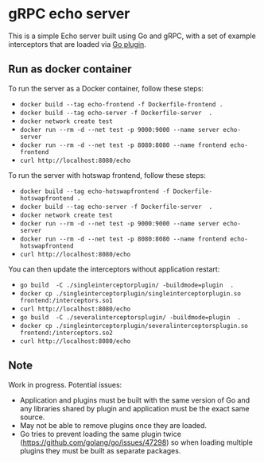 # gRPC echo server

This is a simple Echo server built using Go and gRPC, with a set of example interceptors that are loaded via [Go plugin](https://pkg.go.dev/plugin).

## Run as docker container
To run the server as a Docker container, follow these steps:
- `docker build --tag echo-frontend -f Dockerfile-frontend .`
- `docker build --tag echo-server -f Dockerfile-server  .`
- `docker network create test`
- `docker run --rm -d --net test -p 9000:9000 --name server echo-server`
- `docker run --rm -d --net test -p 8080:8080 --name frontend echo-frontend`
- `curl http://localhost:8080/echo`

To run the server with hotswap frontend, follow these steps:
- `docker build --tag echo-hotswapfrontend -f Dockerfile-hotswapfrontend .`
- `docker build --tag echo-server -f Dockerfile-server  .`
- `docker network create test`
- `docker run --rm -d --net test -p 9000:9000 --name server echo-server`
- `docker run --rm -d --net test -p 8080:8080 --name frontend echo-hotswapfrontend`
- `curl http://localhost:8080/echo`

You can then update the interceptors without application restart:
- `go build  -C ./singleinterceptorplugin/ -buildmode=plugin  .`
- `docker cp ./singleinterceptorplugin/singleinterceptorplugin.so frontend:/interceptors.so1`
- `curl http://localhost:8080/echo`
- `go build  -C ./severalinterceptorsplugin/ -buildmode=plugin  .`
- `docker cp ./singleinterceptorplugin/severalinterceptorsplugin.so frontend:/interceptors.so2`
- `curl http://localhost:8080/echo`

## Note
Work in progress. Potential issues:
- Application and plugins must be built with the same version of Go and any libraries shared by plugin and application must be the exact same source.
- May not be able to remove plugins once they are loaded.
- Go tries to prevent loading the same plugin twice (https://github.com/golang/go/issues/47298) so when loading multiple plugins they must be built as separate packages.